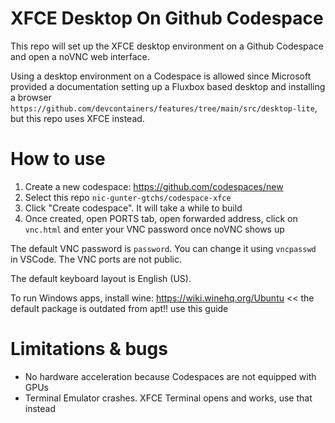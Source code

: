 # XFCE Desktop On Github Codespace
This repo will set up the XFCE desktop environment on a Github Codespace and open a noVNC web interface.

Using a desktop environment on a Codespace is allowed since Microsoft provided a documentation setting up a Fluxbox based desktop and installing a browser `https://github.com/devcontainers/features/tree/main/src/desktop-lite`, but this repo uses XFCE instead.

# How to use
1. Create a new codespace: https://github.com/codespaces/new
2. Select this repo `nic-gunter-gtchs/codespace-xfce`
3. Click "Create codespace". It will take a while to build
4. Once created, open PORTS tab, open forwarded address, click on `vnc.html` and enter your VNC password once noVNC shows up

The default VNC password is `password`. You can change it using `vncpasswd` in VSCode. The VNC ports are not public.

The default keyboard layout is English (US).

To run Windows apps, install wine: https://wiki.winehq.org/Ubuntu << the default package is outdated from apt!! use this guide

# Limitations & bugs
- No hardware acceleration because Codespaces are not equipped with GPUs
- Terminal Emulator crashes. XFCE Terminal opens and works, use that instead
